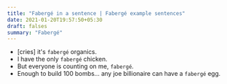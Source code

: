 ```yaml
---
title: "Fabergé in a sentence | Fabergé example sentences"
date: 2021-01-20T19:57:50+05:30
draft: falses
summary: "Fabergé"
---
```

- [cries] it's `fabergé` organics.
- I have the only `fabergé` chicken.
- But everyone is counting on me, `fabergé`.
- Enough to build 100 bombs… any joe billionaire can have a `fabergé` egg.
                 
